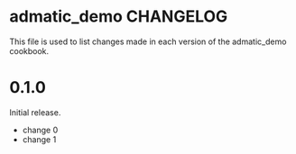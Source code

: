 # admatic_demo CHANGELOG

This file is used to list changes made in each version of the admatic_demo cookbook.

# 0.1.0

Initial release.

- change 0
- change 1

